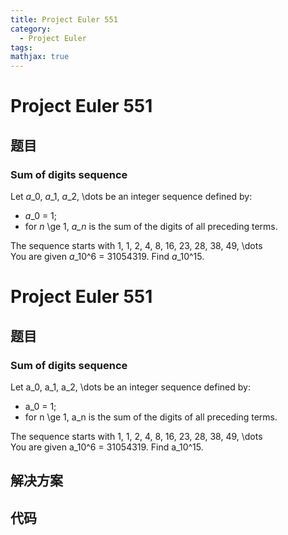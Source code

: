 ```yaml
---
title: Project Euler 551
category:
  - Project Euler
tags:
mathjax: true
---
```

<escape><!-- more --></escape>
    
# Project Euler 551
## 题目
### Sum of digits sequence


Let <var>a</var>_0, <var>a</var>_1, <var>a</var>_2, \dots be an integer sequence defined by:
<ul><li><var>a</var>_0 = 1;</li>
<li>for <var>n</var> \ge 1, <var>a_n</var> is the sum of the digits of all preceding terms.</li>
</ul>The sequence starts with 1, 1, 2, 4, 8, 16, 23, 28, 38, 49, \dots<br />
You are given <var>a</var>_10^6 = 31054319.
Find <var>a</var>_10^15.


# Project Euler 551
## 题目
### Sum of digits sequence

Let a_0, a_1, a_2, \dots be an integer sequence defined by:
<ul>
<li>a_0 = 1;</li>
<li>for n \ge 1, a_n is the sum of the digits of all preceding terms.</li>
</ul>
The sequence starts with 1, 1, 2, 4, 8, 16, 23, 28, 38, 49, \dots<br>You are given a_10^6&nbsp;=&nbsp;31054319.
Find a_10^15.


## 解决方案


## 代码



